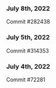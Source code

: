 ### July 8th, 2022

Commit #282438

### July 5th, 2022

Commit #314353


### July 4th, 2022

Commit #72281
